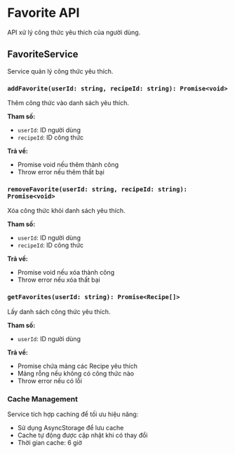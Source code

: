 # Favorite API

API xử lý công thức yêu thích của người dùng.

## FavoriteService

Service quản lý công thức yêu thích.

### `addFavorite(userId: string, recipeId: string): Promise<void>`

Thêm công thức vào danh sách yêu thích.

**Tham số:**
- `userId`: ID người dùng
- `recipeId`: ID công thức

**Trả về:**
- Promise void nếu thêm thành công
- Throw error nếu thêm thất bại

### `removeFavorite(userId: string, recipeId: string): Promise<void>`

Xóa công thức khỏi danh sách yêu thích.

**Tham số:**
- `userId`: ID người dùng
- `recipeId`: ID công thức

**Trả về:**
- Promise void nếu xóa thành công
- Throw error nếu xóa thất bại

### `getFavorites(userId: string): Promise<Recipe[]>`

Lấy danh sách công thức yêu thích.

**Tham số:**
- `userId`: ID người dùng

**Trả về:**
- Promise chứa mảng các Recipe yêu thích
- Mảng rỗng nếu không có công thức nào
- Throw error nếu có lỗi

### Cache Management

Service tích hợp caching để tối ưu hiệu năng:
- Sử dụng AsyncStorage để lưu cache
- Cache tự động được cập nhật khi có thay đổi
- Thời gian cache: 6 giờ 